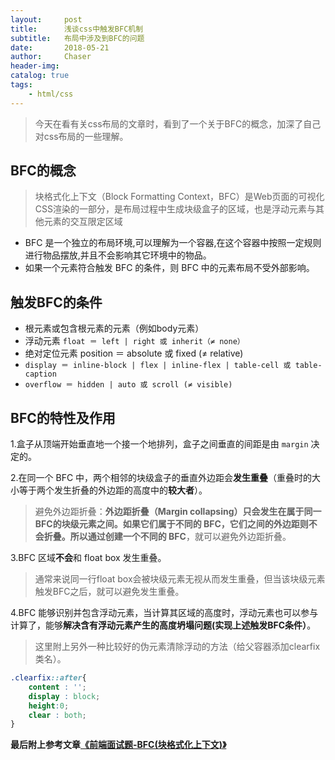 ```yaml
---
layout:     post
title:      浅谈css中触发BFC机制
subtitle:   布局中涉及到BFC的问题
date:       2018-05-21 
author:     Chaser
header-img: 
catalog: true
tags:
    - html/css
---
```


> 今天在看有关css布局的文章时，看到了一个关于BFC的概念，加深了自己对css布局的一些理解。

## BFC的概念

> 块格式化上下文（Block Formatting Context，BFC）是Web页面的可视化CSS渲染的一部分，是布局过程中生成块级盒子的区域，也是浮动元素与其他元素的交互限定区域

* BFC 是一个独立的布局环境,可以理解为一个容器,在这个容器中按照一定规则进行物品摆放,并且不会影响其它环境中的物品。
* 如果一个元素符合触发 BFC 的条件，则 BFC 中的元素布局不受外部影响。

## 触发BFC的条件

* 根元素或包含根元素的元素（例如body元素）
* 浮动元素 `float ＝ left | right 或 inherit（≠ none）`
* 绝对定位元素 position ＝ absolute 或 fixed (≠ relative)
* `display ＝ inline-block | flex | inline-flex | table-cell 或 table-caption`
* `overflow ＝ hidden | auto 或 scroll (≠ visible)`

## BFC的特性及作用

1.盒子从顶端开始垂直地一个接一个地排列，盒子之间垂直的间距是由 `margin` 决定的。

2.在同一个 BFC 中，两个相邻的块级盒子的垂直外边距会**发生重叠**（重叠时的大小等于两个发生折叠的外边距的高度中的**较大者**）。

>避免外边距折叠：**外边距折叠（Margin collapsing）只会发生在属于同一BFC的块级元素之间。**如果它们属于不同的 BFC，它们之间的外边距则不会折叠。所以通过**创建一个不同的 BFC**，就可以避免外边距折叠。

3.BFC 区域**不会**和 float box 发生重叠。

> 通常来说同一行float box会被块级元素无视从而发生重叠，但当该块级元素触发BFC之后，就可以避免发生重叠。

4.BFC 能够识别并包含浮动元素，当计算其区域的高度时，浮动元素也可以参与计算了，能够**解决含有浮动元素产生的高度坍塌问题(实现上述触发BFC条件）**。

>这里附上另外一种比较好的伪元素清除浮动的方法（给父容器添加clearfix类名）。

```css
.clearfix::after{
	content : '';
	display : block;
	height:0;
	clear : both;
}
```

**最后附上参考文章[《前端面试题-BFC(块格式化上下文)》](https://segmentfault.com/a/1190000013647777)**